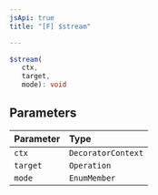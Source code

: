 ```yaml
---
jsApi: true
title: "[F] $stream"

---
```

```ts
$stream(
   ctx, 
   target, 
   mode): void
```

## Parameters

| Parameter | Type |
| :------ | :------ |
| `ctx` | `DecoratorContext` |
| `target` | `Operation` |
| `mode` | `EnumMember` |
